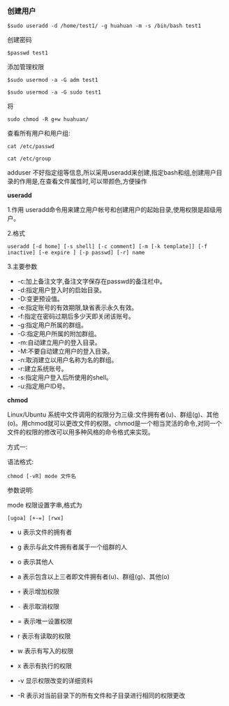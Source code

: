 ### 创建用户
```
$sudo useradd -d /home/test1/ -g huahuan -m -s /bin/bash test1
```

创建密码
```
$passwd test1
```
添加管理权限
```
$sudo usermod -a -G adm test1

$sudo usermod -a -G sudo test1
```
将
```
sudo chmod -R g+w huahuan/ 
```

查看所有用户和用户组:
```
cat /etc/passwd
```
```
cat /etc/group
```




adduser 不好指定组等信息,所以采用useradd来创建,指定bash和组,创建用户目录的作用是,在查看文件属性时,可以带颜色,方便操作

**useradd**

1.作用
useradd命令用来建立用户帐号和创建用户的起始目录,使用权限是超级用户。

2.格式
```
useradd [-d home] [-s shell] [-c comment] [-m [-k template]] [-f inactive] [-e expire ] [-p passwd] [-r] name
```

3.主要参数
- -c:加上备注文字,备注文字保存在passwd的备注栏中。 
- -d:指定用户登入时的启始目录。
- -D:变更预设值。
- -e:指定账号的有效期限,缺省表示永久有效。
- -f:指定在密码过期后多少天即关闭该账号。
- -g:指定用户所属的群组。
- -G:指定用户所属的附加群组。
- -m:自动建立用户的登入目录。
- -M:不要自动建立用户的登入目录。
- -n:取消建立以用户名称为名的群组。
- -r:建立系统账号。
- -s:指定用户登入后所使用的shell。
- -u:指定用户ID号。


**chmod**

Linux/Ubuntu 系统中文件调用的权限分为三级:文件拥有者(u)、群组(g)、其他(o)。用chmod就可以更改文件的权限。chmod是一个相当灵活的命令,对同一个文件的权限的修改可以用多种风格的命令格式来实现。

方式一:

语法格式: 
```
chmod [-vR] mode 文件名
```

参数说明:

mode 权限设置字串,格式为
```
[ugoa] [+-=] [rwx]
```

- u 表示文件的拥有者

- g 表示与此文件拥有者属于一个组群的人

- o 表示其他人

- a 表示包含以上三者即文件拥有者(u)、群组(g)、其他(o)

- `+` 表示增加权限

- `-` 表示取消权限

- = 表示唯一设置权限

- r 表示有读取的权限

- w 表示有写入的权限

- x 表示有执行的权限

- -v 显示权限改变的详细资料

- -R 表示对当前目录下的所有文件和子目录进行相同的权限更改
